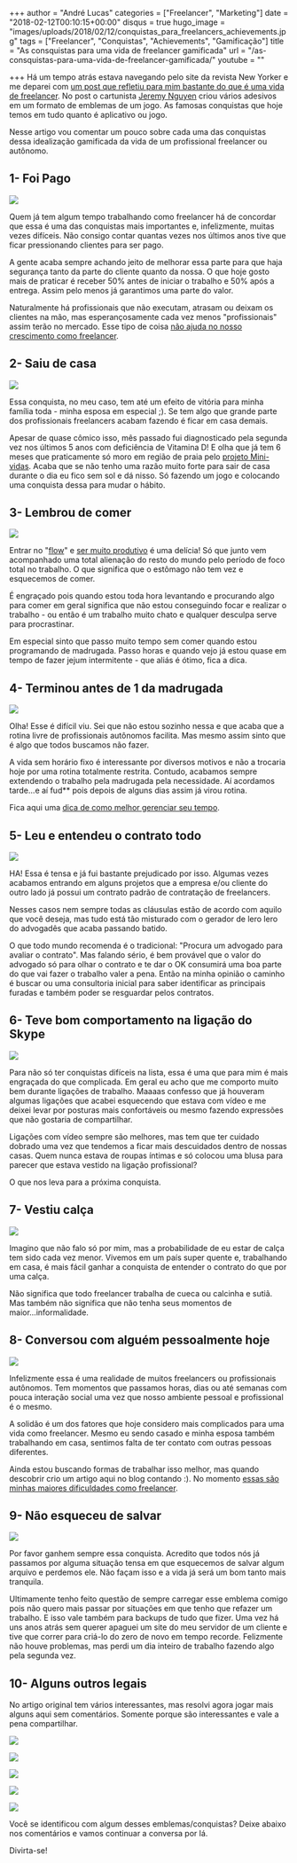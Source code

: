 +++
author = "André Lucas"
categories = ["Freelancer", "Marketing"]
date = "2018-02-12T00:10:15+00:00"
disqus = true
hugo_image = "images/uploads/2018/02/12/conquistas_para_freelancers_achievements.jpg"
tags = ["Freelancer", "Conquistas", "Achievements", "Gamificação"]
title = "As consquistas para uma vida de freelancer gamificada"
url = "/as-consquistas-para-uma-vida-de-freelancer-gamificada/"
youtube = ""

+++
Há um tempo atrás estava navegando pelo site da revista New Yorker e me deparei com [um post que refletiu para mim bastante do que é uma vida de freelancer](https://www.newyorker.com/humor/daily-shouts/freelance-achievement-stickers). No post o cartunista [Jeremy Nguyen](http://www.jeremywinslife.com/) criou vários adesivos em um formato de emblemas de um jogo. As famosas conquistas que hoje temos em tudo quanto é aplicativo ou jogo.

Nesse artigo vou comentar um pouco sobre cada uma das conquistas dessa idealização gamificada da vida de um profissional freelancer ou autônomo.

## 1- Foi Pago

![](images/uploads/2018/02/12/conquista_gamificação_foi_pago.jpg)

Quem já tem algum tempo trabalhando como freelancer há de concordar que essa é uma das conquistas mais importantes e, infelizmente, muitas vezes difíceis. Não consigo contar quantas vezes nos últimos anos tive que ficar pressionando clientes para ser pago.

A gente acaba sempre achando jeito de melhorar essa parte para que haja segurança tanto da parte do cliente quanto da nossa. O que hoje gosto mais de praticar é receber 50% antes de iniciar o trabalho e 50% após a entrega. Assim pelo menos já garantimos uma parte do valor.

Naturalmente há profissionais que não executam, atrasam ou deixam os clientes na mão, mas esperançosamente cada vez menos "profissionais" assim terão no mercado. Esse tipo de coisa [não ajuda no nosso crescimento como freelancer](https://www.igluonline.com/esta-na-sua-hora-de-trabalhar-como-freelancer/).

## 2- Saiu de casa

![](images/uploads/2018/02/12/conquista_gamificação_saiu_de_casa_freelancer.jpg)

Essa conquista, no meu caso, tem até um efeito de vitória para minha família toda - minha esposa em especial ;). Se tem algo que grande parte dos profissionais freelancers acabam fazendo é ficar em casa demais.

Apesar de quase cômico isso, mês passado fui diagnosticado pela segunda vez nos últimos 5 anos com deficiência de Vitamina D! E olha que já tem 6 meses que praticamente só moro em região de praia pelo [projeto Mini-vidas](https://www.igluonline.com/projeto-mini-vidas-trabalho-remoto-como-nomade-digital/). Acaba que se não tenho uma razão muito forte para sair de casa durante o dia eu fico sem sol e dá nisso. Só fazendo um jogo e colocando uma conquista dessa para mudar o hábito.

## 3- Lembrou de comer

![](images/uploads/2018/02/12/conquista_gamificação_lembrei_de_comer_freelancer.jpg)

Entrar no "[flow](http://www.administradores.com.br/artigos/negocios/flow-como-converter-a-felicidade-em-produtividade/76213/)" e [ser muito produtivo](https://www.igluonline.com/como-trabalhar-menos-e-produzir-mais-com-gerenciamento-do-seu-tempo/) é uma delícia! Só que junto vem acompanhado uma total alienação do resto do mundo pelo período de foco total no trabalho. O que significa que o estômago não tem vez e esquecemos de comer.

É engraçado pois quando estou toda hora levantando e procurando algo para comer em geral significa que não estou conseguindo focar e realizar o trabalho - ou então é um trabalho muito chato e qualquer desculpa serve para procrastinar.

Em especial sinto que passo muito tempo sem comer quando estou programando de madrugada. Passo horas e quando vejo já estou quase em tempo de fazer jejum intermitente - que aliás é ótimo, fica a dica.

## 4- Terminou antes de 1 da madrugada

![](images/uploads/2018/02/12/conquista_gamificação_terminou_antes_de_uma_da_manha_freelancer.jpg)

Olha! Esse é difícil viu. Sei que não estou sozinho nessa e que acaba que a rotina livre de profissionais autônomos facilita. Mas mesmo assim sinto que é algo que todos buscamos não fazer.

A vida sem horário fixo é interessante por diversos motivos e não a trocaria hoje por uma rotina totalmente restrita. Contudo, acabamos sempre extendendo o trabalho pela madrugada pela necessidade. Aí acordamos tarde...e aí fud\*\* pois depois de alguns dias assim já virou rotina.

Fica aqui uma [dica de como melhor gerenciar seu tempo](https://www.igluonline.com/como-trabalhar-menos-e-produzir-mais-com-gerenciamento-do-seu-tempo/).

## 5- Leu e entendeu o contrato todo

![](images/uploads/2018/02/12/conquista_gamificação_leu_e_entendeu_o_contrato_todo_freelancer.jpg)

HA! Essa é tensa e já fui bastante prejudicado por isso. Algumas vezes acabamos entrando em alguns projetos que a empresa e/ou cliente do outro lado já possui um contrato padrão de contratação de freelancers.

Nesses casos nem sempre todas as cláusulas estão de acordo com aquilo que você deseja, mas tudo está tão misturado com o gerador de lero lero do advogadês que acaba passando batido.

O que todo mundo recomenda é o tradicional: "Procura um advogado para avaliar o contrato". Mas falando sério, é bem provável que o valor do advogado só para olhar o contrato e te dar o OK consumirá uma boa parte do que vai fazer o trabalho valer a pena. Então na minha opinião o caminho é buscar ou uma consultoria inicial para saber identificar as principais furadas e também poder se resguardar pelos contratos.

## 6- Teve bom comportamento na ligação do Skype

![](images/uploads/2018/02/12/conquista_gamificação_bom_comportamento_ligacao_skype_freelancer.jpg)

Para não só ter conquistas difíceis na lista, essa é uma que para mim é mais engraçada do que complicada. Em geral eu acho que me comporto muito bem durante ligações de trabalho. Maaaas confesso que já houveram algumas ligações que acabei esquecendo que estava com vídeo e me deixei levar por posturas mais confortáveis ou mesmo fazendo expressões que não gostaria de compartilhar.

Ligações com vídeo sempre são melhores, mas tem que ter cuidado dobrado uma vez que tendemos a ficar mais descuidados dentro de nossas casas. Quem nunca estava de roupas íntimas e só colocou uma blusa para parecer que estava vestido na ligação profissional?

O que nos leva para a próxima conquista.

## 7- Vestiu calça

![](images/uploads/2018/02/12/conquista_gamificação_vestiu_calca_freelancer.jpg)

Imagino que não falo só por mim, mas a probabilidade de eu estar de calça tem sido cada vez menor. Vivemos em um país super quente e, trabalhando em casa, é mais fácil ganhar a conquista de entender o contrato do que por uma calça.

Não significa que todo freelancer trabalha de cueca ou calcinha e sutiã. Mas também não significa que não tenha seus momentos de maior...informalidade.

## 8- Conversou com alguém pessoalmente hoje

![](images/uploads/2018/02/12/conquista_gamificação_conversou_com_alguem_pessoalmente_hoje_freelancer.jpg)

Infelizmente essa é uma realidade de muitos freelancers ou profissionais autônomos. Tem momentos que passamos horas, dias ou até semanas com pouca interação social uma vez que nosso ambiente pessoal e profissional é o mesmo.

A solidão é um dos fatores que hoje considero mais complicados para uma vida como freelancer. Mesmo eu sendo casado e minha esposa também trabalhando em casa, sentimos falta de ter contato com outras pessoas diferentes.

Ainda estou buscando formas de trabalhar isso melhor, mas quando descobrir crio um artigo aqui no blog contando :). No momento [essas são minhas maiores dificuldades como freelancer](https://www.igluonline.com/minha-maior-dificuldade-como-freelancer/).

## 9- Não esqueceu de salvar

![](images/uploads/2018/02/12/conquista_gamificação_nao_esqueceu_de_salvar_freelancer.jpg)

Por favor ganhem sempre essa conquista. Acredito que todos nós já passamos por alguma situação tensa em que esquecemos de salvar algum arquivo e perdemos ele. Não façam isso e a vida já será um bom tanto mais tranquila.

Ultimamente tenho feito questão de sempre carregar esse emblema comigo pois não quero mais passar por situações em que tenho que refazer um trabalho. E isso vale também para backups de tudo que fizer. Uma vez há uns anos atrás sem querer apaguei um site do meu servidor de um cliente e tive que correr para criá-lo do zero de novo em tempo recorde. Felizmente não houve problemas, mas perdi um dia inteiro de trabalho fazendo algo pela segunda vez.

## 10- Alguns outros legais

No artigo original tem vários interessantes, mas resolvi agora jogar mais alguns aqui sem comentários. Somente porque são interessantes e vale a pena compartilhar.

![](images/uploads/2018/02/12/conquista_gamificação_follow_up_freelancer.jpg)

![](images/uploads/2018/02/12/conquista_gamificação_cliente_falou_que_vai_funcionar_freelancer.jpg)

![](images/uploads/2018/02/12/conquista_gamificação_pagou_impostos_freelancer.jpg)

![](images/uploads/2018/02/12/conquista_gamificação_viu_o_sol_freelancer.jpg)

![](images/uploads/2018/02/12/conquista_gamificação_enviou_o_draft_final_freelancer.jpg)

Você se identificou com algum desses emblemas/conquistas? Deixe abaixo nos comentários e vamos continuar a conversa por lá.

Divirta-se!